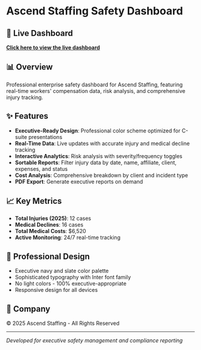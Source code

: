 # Ascend Staffing Safety Dashboard

## 🚀 Live Dashboard
**[Click here to view the live dashboard](https://perdomonestor01-hue.github.io/ascend-safety-dashboard/)**

## 📊 Overview
Professional enterprise safety dashboard for Ascend Staffing, featuring real-time workers' compensation data, risk analysis, and comprehensive injury tracking.

## ✨ Features
- **Executive-Ready Design**: Professional color scheme optimized for C-suite presentations
- **Real-Time Data**: Live updates with accurate injury and medical decline tracking
- **Interactive Analytics**: Risk analysis with severity/frequency toggles
- **Sortable Reports**: Filter injury data by date, name, affiliate, client, expenses, and status
- **Cost Analysis**: Comprehensive breakdown by client and incident type
- **PDF Export**: Generate executive reports on demand

## 📈 Key Metrics
- **Total Injuries (2025)**: 12 cases
- **Medical Declines**: 16 cases
- **Total Medical Costs**: $6,520
- **Active Monitoring**: 24/7 real-time tracking

## 🎨 Professional Design
- Executive navy and slate color palette
- Sophisticated typography with Inter font family
- No light colors - 100% executive-appropriate
- Responsive design for all devices

## 🏢 Company
© 2025 Ascend Staffing - All Rights Reserved

---
*Developed for executive safety management and compliance reporting*
